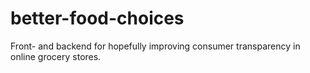 # better-food-choices
Front- and backend for hopefully improving consumer transparency in online grocery stores.
